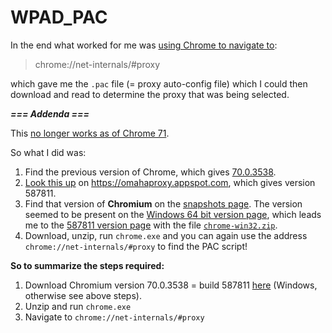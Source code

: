 # WPAD_PAC

In the end what worked for me was [using Chrome to navigate to][2]:

> chrome://net-internals/#proxy

which gave me the `.pac` file (= proxy auto-config file) which I could then download and read to determine the proxy that was being selected.

***=== Addenda ===***

This [no longer works as of Chrome 71][3].

So what I did was:

 1. Find the previous version of Chrome, which gives [70.0.3538][4].
 2. [Look this up][5] on https://omahaproxy.appspot.com, which gives version 587811.
 3. Find that version of **Chromium** on the [snapshots page][6].  The version seemed to be present on the [Windows 64 bit version page][7], which leads me to the [587811 version page][8] with the file [`chrome-win32.zip`][9].
 4. Download, unzip, run `chrome.exe` and you can again use the address `chrome://net-internals/#proxy` to find the PAC script!

**So to summarize the steps required:**

 1. Download Chromium version 70.0.3538 = build 587811 [here][9] (Windows, otherwise see above steps).
 2. Unzip and run `chrome.exe`
 3. Navigate to `chrome://net-internals/#proxy`

  [1]: https://superuser.com/questions/346372/how-do-i-know-what-proxy-server-im-using
  [2]: https://superuser.com/questions/346372/how-do-i-know-what-proxy-server-im-using#1163035
  [3]: https://stackoverflow.com/questions/22368515/how-to-see-the-proxy-settings-on-windows#30751938
  [4]: https://en.wikipedia.org/wiki/Google_Chrome_version_history
  [5]: https://superuser.com/questions/936432/how-do-i-install-a-previous-version-of-chrome#987935
  [6]: https://commondatastorage.googleapis.com/chromium-browser-snapshots/index.html
  [7]: https://commondatastorage.googleapis.com/chromium-browser-snapshots/index.html?prefix=Win_x64/
  [8]: https://commondatastorage.googleapis.com/chromium-browser-snapshots/index.html?prefix=Win_x64/587811/
  [9]: https://www.googleapis.com/download/storage/v1/b/chromium-browser-snapshots/o/Win_x64%2F587811%2Fchrome-win32.zip?generation=1535669834391189&alt=media

